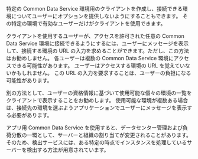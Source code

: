 特定の Common Data Service 環境用のクライアントを作成し、接続できる環境についてユーザーにオプションを提供しないようにすることもできます。 その特定の環境で有効なユーザーだけがクライアントを使用できます。

クライアントを使用するユーザーが、アクセスを許可された任意の Common Data Service 環境に接続できるようにするには、ユーザーにメッセージを表示して、接続する環境の URL の入力を求めることができます。ただし、この方法はお勧めしません。 各ユーザーは複数の Common Data Service 環境にアクセスできる可能性があります。 ユーザーはアクセスする環境の URL を覚えていないかもしれません。 この URL の入力を要求することは、ユーザーの負担になる可能性があります。 

別の方法として、ユーザーの資格情報に基づいて使用可能な個々の環境の一覧をクライアントで表示することをお勧めします。 使用可能な環境が複数ある場合は、接続先の環境を選ぶようアプリケーションでユーザーにメッセージを表示する必要があります。

アプリ用 Common Data Service を使用すると、データセンター管理および負荷分散の一環として、サーバーと組織の割り当てが変更されることがあります。 そのため、検出サービスには、ある特定の時点でインスタンスを処理しているサーバーを検出する方法が用意されています。